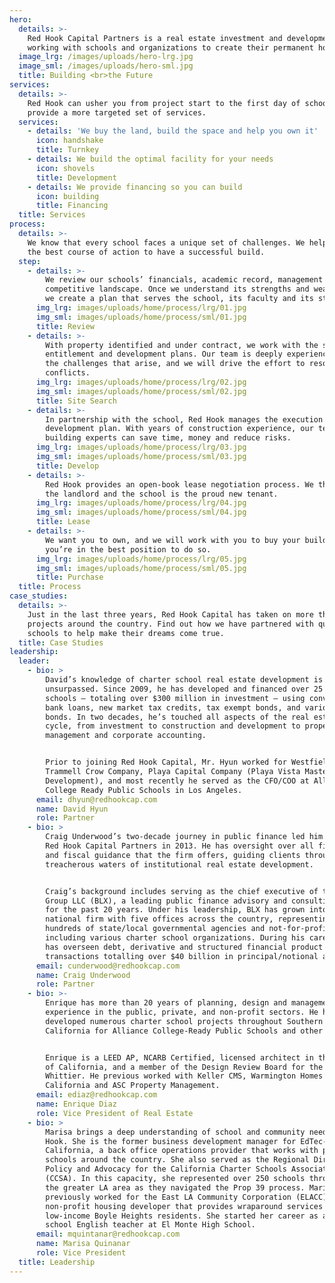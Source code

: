 ```yaml
---
hero:
  details: >-
    Red Hook Capital Partners is a real estate investment and development firm
    working with schools and organizations to create their permanent homes.
  image_lrg: /images/uploads/hero-lrg.jpg
  image_sml: /images/uploads/hero-sml.jpg
  title: Building <br>the Future
services:
  details: >-
    Red Hook can usher you from project start to the first day of school, or
    provide a more targeted set of services.
  services:
    - details: 'We buy the land, build the space and help you own it'
      icon: handshake
      title: Turnkey
    - details: We build the optimal facility for your needs
      icon: shovels
      title: Development
    - details: We provide financing so you can build
      icon: building
      title: Financing
  title: Services
process:
  details: >-
    We know that every school faces a unique set of challenges. We help chart
    the best course of action to have a successful build.
  step:
    - details: >-
        We review our schools’ financials, academic record, management team and
        competitive landscape. Once we understand its strengths and weaknesses,
        we create a plan that serves the school, its faculty and its students.
      img_lrg: images/uploads/home/process/lrg/01.jpg
      img_sml: images/uploads/home/process/sml/01.jpg
      title: Review
    - details: >-
        With property identified and under contract, we work with the school on
        entitlement and development plans. Our team is deeply experienced with
        the challenges that arise, and we will drive the effort to resolve
        conflicts.
      img_lrg: images/uploads/home/process/lrg/02.jpg
      img_sml: images/uploads/home/process/sml/02.jpg
      title: Site Search
    - details: >-
        In partnership with the school, Red Hook manages the execution of the
        development plan. With years of construction experience, our team of
        building experts can save time, money and reduce risks.
      img_lrg: images/uploads/home/process/lrg/03.jpg
      img_sml: images/uploads/home/process/sml/03.jpg
      title: Develop
    - details: >-
        Red Hook provides an open-book lease negotiation process. We then act as
        the landlord and the school is the proud new tenant.
      img_lrg: images/uploads/home/process/lrg/04.jpg
      img_sml: images/uploads/home/process/sml/04.jpg
      title: Lease
    - details: >-
        We want you to own, and we will work with you to buy your building when
        you’re in the best position to do so.
      img_lrg: images/uploads/home/process/lrg/05.jpg
      img_sml: images/uploads/home/process/sml/05.jpg
      title: Purchase
  title: Process
case_studies:
  details: >-
    Just in the last three years, Red Hook Capital has taken on more than ten
    projects around the country. Find out how we have partnered with quality
    schools to help make their dreams come true.
  title: Case Studies
leadership:
  leader:
    - bio: >
        David’s knowledge of charter school real estate development is
        unsurpassed. Since 2009, he has developed and financed over 25 charter
        schools — totaling over $300 million in investment — using conventional
        bank loans, new market tax credits, tax exempt bonds, and various state
        bonds. In two decades, he’s touched all aspects of the real estate
        cycle, from investment to construction and development to property
        management and corporate accounting.


        Prior to joining Red Hook Capital, Mr. Hyun worked for Westfield,
        Trammell Crow Company, Playa Capital Company (Playa Vista Master
        Development), and most recently he served as the CFO/COO at Alliance
        College Ready Public Schools in Los Angeles.
      email: dhyun@redhookcap.com
      name: David Hyun
      role: Partner
    - bio: >
        Craig Underwood’s two-decade journey in public finance led him to launch
        Red Hook Capital Partners in 2013. He has oversight over all financing
        and fiscal guidance that the firm offers, guiding clients through the
        treacherous waters of institutional real estate development.


        Craig’s background includes serving as the chief executive of the BLX
        Group LLC (BLX), a leading public finance advisory and consulting firm
        for the past 20 years. Under his leadership, BLX has grown into a
        national firm with five offices across the country, representing
        hundreds of state/local governmental agencies and not-for-profits,
        including various charter school organizations. During his career, he
        has overseen debt, derivative and structured financial product
        transactions totalling over $40 billion in principal/notional amounts.
      email: cunderwood@redhookcap.com
      name: Craig Underwood
      role: Partner
    - bio: >-
        Enrique has more than 20 years of planning, design and management
        experience in the public, private, and non-profit sectors. He has
        developed numerous charter school projects throughout Southern
        California for Alliance College-Ready Public Schools and other CMOs.


        Enrique is a LEED AP, NCARB Certified, licensed architect in the State
        of California, and a member of the Design Review Board for the City of
        Whittier. He previous worked with Keller CMS, Warmington Homes
        California and ASC Property Management.
      email: ediaz@redhookcap.com
      name: Enrique Diaz
      role: Vice President of Real Estate
    - bio: >
        Marisa brings a deep understanding of school and community needs to Red
        Hook. She is the former business development manager for EdTec-Southern
        California, a back office operations provider that works with public
        schools around the country. She also served as the Regional Director of
        Policy and Advocacy for the California Charter Schools Association
        (CCSA). In this capacity, she represented over 250 schools throughout
        the greater LA area as they navigated the Prop 39 process. Marisa
        previously worked for the East LA Community Corporation (ELACC), a
        non-profit housing developer that provides wraparound services for
        low-income Boyle Heights residents. She started her career as a high
        school English teacher at El Monte High School.
      email: mquintanar@redhookcap.com
      name: Marisa Quinanar
      role: Vice President
  title: Leadership
---
```


